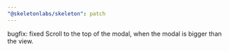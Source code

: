 ```yaml
---
"@skeletonlabs/skeleton": patch
---
```


bugfix: fixed Scroll to the top of the modal, when the modal is bigger than the view.
